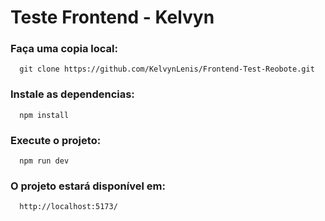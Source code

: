 # Teste Frontend - Kelvyn

### Faça uma copia local:

```
  git clone https://github.com/KelvynLenis/Frontend-Test-Reobote.git
```

### Instale as dependencias:

```
  npm install
```

### Execute o projeto:

```
  npm run dev
```

### O projeto estará disponível em:

```
  http://localhost:5173/
```